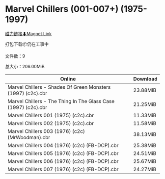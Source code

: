 # Marvel Chillers (001-007+) (1975-1997)

[磁力链接⬇Magnet Link](magnet:?xt=urn:btih:6a0ce031fed4a8e5d3386ec51f899a39330b452c&dn=Marvel%20Chillers%20%28001-007%2B%29%20%281975-1997%29)

打包下载📦仍在工事中

文件数：9

总大小：206.00MiB

Online | Download
--- | ---
Marvel Chillers - Shades Of Green Monsters (1997) (c2c).cbr | 23.88MiB
Marvel Chillers - The Thing In The Glass Case (1997) (c2c).cbr | 21.25MiB
Marvel Chillers 001 (1975) (c2c).cbr | 11.33MiB
Marvel Chillers 002 (1975) (c2c).cbr | 11.58MiB
Marvel Chillers 003 (1976) (c2c) (MrWoodman).cbr | 38.13MiB
Marvel Chillers 004 (1976) (c2c) (FB-DCP).cbr | 25.38MiB
Marvel Chillers 005 (1976) (c2c) (FB-DCP).cbr | 24.51MiB
Marvel Chillers 006 (1976) (c2c) (FB-DCP).cbr | 25.67MiB
Marvel Chillers 007 (1976) (c2c) (FB-DCP).cbr | 24.27MiB